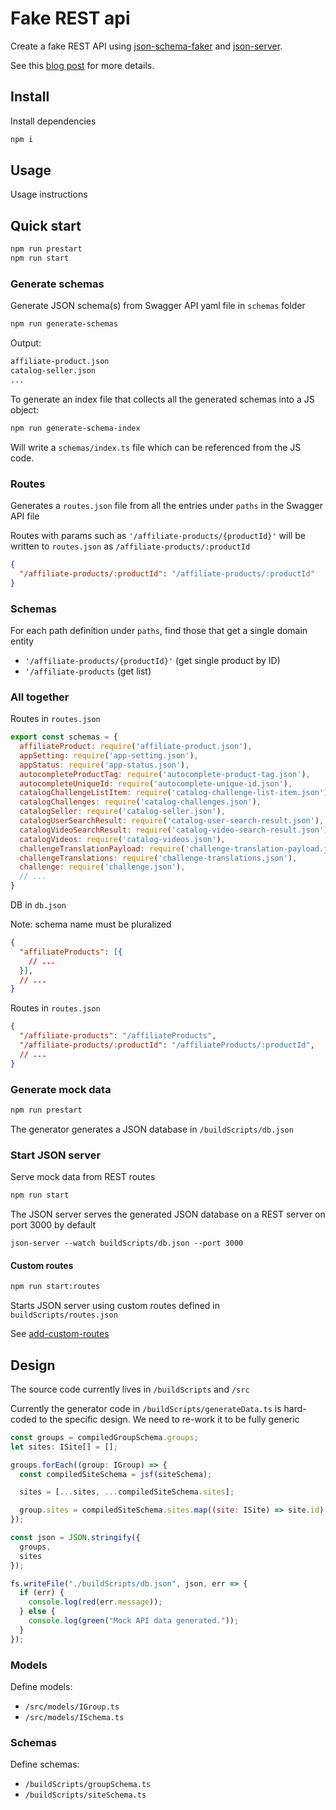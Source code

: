 # Fake REST api

Create a fake REST API using [json-schema-faker](https://github.com/json-schema-faker/json-schema-faker) and [json-server](https://github.com/typicode/json-server).

See this [blog post](https://medium.com/@jonjam/creating-a-fake-rest-api-with-json-server-817320239cde) for more details.

## Install

Install dependencies

```bash
npm i
```

## Usage

Usage instructions

## Quick start

```bash
npm run prestart
npm run start
```

### Generate schemas

Generate JSON schema(s) from Swagger API yaml file in `schemas` folder

```bash
npm run generate-schemas
```

Output:

```bash
affiliate-product.json
catalog-seller.json
...
```

To generate an index file that collects all the generated schemas into a JS object:

```bash
npm run generate-schema-index
```

Will write a `schemas/index.ts` file which can be referenced from the JS code.

### Routes

Generates a `routes.json` file from all the entries under `paths` in the Swagger API file

Routes with params such as `'/affiliate-products/{productId}'` will be written to `routes.json` as `/affiliate-products/:productId`

```json
{
  "/affiliate-products/:productId": "/affiliate-products/:productId"
}
```

### Schemas

For each path definition under `paths`, find those that get a single domain entity

* `'/affiliate-products/{productId}'` (get single product by ID)
* `'/affiliate-products` (get list)

### All together

Routes in `routes.json`

```js
export const schemas = {
  affiliateProduct: require('affiliate-product.json'),
  appSetting: require('app-setting.json'),
  appStatus: require('app-status.json'),
  autocompleteProductTag: require('autocomplete-product-tag.json'),
  autocompleteUniqueId: require('autocomplete-unique-id.json'),
  catalogChallengeListItem: require('catalog-challenge-list-item.json'),
  catalogChallenges: require('catalog-challenges.json'),
  catalogSeller: require('catalog-seller.json'),
  catalogUserSearchResult: require('catalog-user-search-result.json'),
  catalogVideoSearchResult: require('catalog-video-search-result.json'),
  catalogVideos: require('catalog-videos.json'),
  challengeTranslationPayload: require('challenge-translation-payload.json'),
  challengeTranslations: require('challenge-translations.json'),
  challenge: require('challenge.json'),
  // ...
}
```

DB in `db.json`

Note: schema name must be pluralized

```json
{
  "affiliateProducts": [{
    // ...
  }],
  // ...
}
```

Routes in `routes.json`

```json
{
  "/affiliate-products": "/affiliateProducts",
  "/affiliate-products/:productId": "/affiliateProducts/:productId",
  // ...
}
```

### Generate mock data

```bash
npm run prestart
```

The generator generates a JSON database in `/buildScripts/db.json`

### Start JSON server

Serve mock data from REST routes

```bash
npm run start
```

The JSON server serves the generated JSON database on a REST server on port 3000 by default

`json-server --watch buildScripts/db.json --port 3000`

#### Custom routes

```bash
npm run start:routes
```

Starts JSON server using custom routes defined in `buildScripts/routes.json`

See [add-custom-routes](https://github.com/typicode/json-server#add-custom-routes)

## Design

The source code currently lives in `/buildScripts` and `/src`

Currently the generator code in `/buildScripts/generateData.ts` is hard-coded to the specific design.
We need to re-work it to be fully generic

```js
const groups = compiledGroupSchema.groups;
let sites: ISite[] = [];

groups.forEach((group: IGroup) => {
  const compiledSiteSchema = jsf(siteSchema);

  sites = [...sites, ...compiledSiteSchema.sites];

  group.sites = compiledSiteSchema.sites.map((site: ISite) => site.id);
});

const json = JSON.stringify({
  groups,
  sites
});

fs.writeFile("./buildScripts/db.json", json, err => {
  if (err) {
    console.log(red(err.message));
  } else {
    console.log(green("Mock API data generated."));
  }
});
```

### Models

Define models:

* `/src/models/IGroup.ts`
* `/src/models/ISchema.ts`

### Schemas

Define schemas:

* `/buildScripts/groupSchema.ts`
* `/buildScripts/siteSchema.ts`
